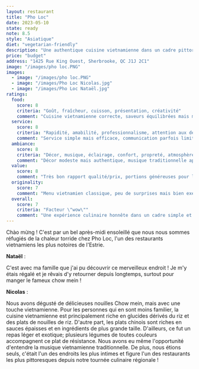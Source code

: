 ```yaml
---
layout: restaurant
title: "Pho Loc"
date: 2023-05-10
state: ready
note: 8.5
style: "Asiatique"
diet: "vegetarian-friendly"
description: "Une authentique cuisine vietnamienne dans un cadre pittoresque et intime"
price: "budget"
address: "1425 Rue King Ouest, Sherbrooke, QC J1J 2C1"
image: "/images/pho loc.PNG"
images:
  - image: "/images/pho loc.PNG"
  - image: "/images/Pho Loc Nicolas.jpg"
  - image: "/images/Pho Loc Nataël.jpg"
ratings:
  food:
    score: 8
    criteria: "Goût, fraîcheur, cuisson, présentation, créativité"
    comment: "Cuisine vietnamienne correcte, saveurs équilibrées mais manque parfois d'intensité. Légumes frais et bien préparés."
  service:
    score: 8
    criteria: "Rapidité, amabilité, professionnalisme, attention aux détails"
    comment: "Service simple mais efficace, communication parfois limitée en français."
  ambiance:
    score: 8
    criteria: "Décor, musique, éclairage, confort, propreté, atmosphère générale"
    comment: "Décor modeste mais authentique, musique traditionnelle appréciable. Éclairage un peu trop vif."
  value:
    score: 8
    comment: "Très bon rapport qualité/prix, portions généreuses pour les prix demandés."
  originality:
    score: 7
    comment: "Menu vietnamien classique, peu de surprises mais bien exécuté."
  overall:
    score: 7
    criteria: "Facteur \"wow\""
    comment: "Une expérience culinaire honnête dans un cadre simple et authentique."
---
```


Chào mừng ! C'est par un bel après-midi ensoleillé que nous nous sommes réfugiés de la chaleur torride chez Pho Loc, l'un des restaurants vietnamiens les plus notoires de l'Estrie.

**Nataël** :

C'est avec ma famille que j'ai pu découvrir ce merveilleux endroit ! Je m'y étais régalé et je rêvais d'y retourner depuis longtemps, surtout pour manger le fameux chow mein !

**Nicolas** :

Nous avons dégusté de délicieuses nouilles Chow mein, mais avec une touche vietnamienne. Pour les personnes qui en sont moins familier, la cuisine vietnamienne est principalement riche en glucides dérivés du riz et des plats de nouilles de riz. D'autre part, les plats chinois sont riches en sauces épaisses et en ingrédients de plus grande taille. D'ailleurs, ce fut un repas léger et exotique; plusieurs légumes de toutes couleurs accompagnent ce plat de résistance. Nous avons eu même l'opportunité d'entendre la musique vietnamienne traditionnelle. De plus, nous étions seuls, c'était l'un des endroits les plus intimes et figure l'un des restaurants les plus pittoresques depuis notre tournée culinaire régionale ! 